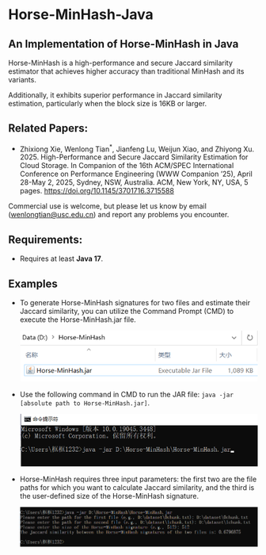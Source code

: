 # Horse-MinHash-Java

## An Implementation of Horse-MinHash in Java

Horse-MinHash is a high-performance and secure Jaccard similarity estimator that achieves higher accuracy than traditional MinHash and its variants.

Additionally, it exhibits superior performance in Jaccard similarity estimation, particularly when the block size is 16KB or larger.

## Related Papers:

- Zhixiong Xie, Wenlong Tian<sup>*</sup>, Jianfeng Lu, Weijun Xiao, and Zhiyong Xu. 2025. High-Performance and Secure Jaccard Similarity Estimation for Cloud Storage. In Companion of the 16th ACM/SPEC International Conference on Performance Engineering (WWW Companion ’25), April 28-May 2, 2025, Sydney, NSW, Australia. ACM, New York, NY, USA, 5 pages. https://doi.org/10.1145/3701716.3715588

Commercial use is welcome, but please let us know by email ([wenlongtian@usc.edu.cn](mailto:xiawen@hit.edu.cn)) and report any problems you encounter.

## Requirements:

- Requires at least **Java 17**.

## Examples

- To generate Horse-MinHash signatures for two files and estimate their Jaccard similarity, you can utilize the Command Prompt (CMD) to execute the Horse-MinHash.jar file.

  ![jar](jar.png)

- Use the following command in CMD to run the JAR file: `java -jar [absolute path to Horse-MinHash.jar]`.

  ![cmd](cmd.png)

- Horse-MinHash requires three input parameters: the first two are the file paths for which you want to calculate Jaccard similarity, and the third is the user-defined size of the Horse-MinHash signature.

  ![sim](sim.png)



